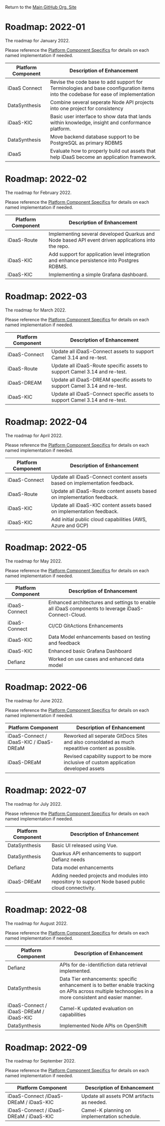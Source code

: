 Return to the <a href="https://github.com/Project-Herophilus" target="_blank">Main GitHub Org. Site</a>


# Roadmap: 2022-01
The roadmap for January 2022.

Please reference the [Platform Component Specifics](../Design/PlatformComponents.md) for details on each named implementation if needed.

 | Platform Component | Description of Enhancement                                                                                                       |
|--------------------|----------------------------------------------------------------------------------------------------------------------------------|
| iDaaS Connect      | Revise the code base to add support for Terminologies and base coonfiguration items into the codebase for ease of implementation | 
| DataSynthesis      | Combine several seperate Node API projects into one project for consistency                                                      | 
| iDaaS-KIC          | Basic user interface to show data that lands within knowledge, insight and conformance platform.                                 |
| DataSynthesis      | Move backend database support to be PostgreSQL as primary RDBMS                                                                  |
| iDaaS      | Evaluate how to properly build out assets that help iDaaS become an application framework.                                       |

# Roadmap: 2022-02
The roadmap for February 2022.

Please reference the [Platform Component Specifics](../Design/PlatformComponents.md) for details on each named implementation if needed.

| Platform Component | Description of Enhancement                                                                    |
|--------------------|-----------------------------------------------------------------------------------------------|
| iDaaS-Route        | Implementing several developed Quarkus and Node based API event driven applications into the repo. |
| iDaaS-KIC          | Add support for application level integration and enhance persistence into Postgres RDBMS.    |
| iDaaS-KIC          | Implementing a simple Grafana dashboard.                                                      |

# Roadmap: 2022-03
The roadmap for March 2022.

Please reference the [Platform Component Specifics](../Design/PlatformComponents.md) for details on each named implementation if needed.

 | Platform Component | Description of Enhancement                                                  |
|--------------------|-----------------------------------------------------------------------------|
| iDaaS-Connect      | Update all iDaaS-Connect assets to support Camel 3.14 and re-test.          |
| iDaaS-Route        | Update all iDaaS-Route specific assets to support Camel 3.14 and re-test.   |
| iDaaS-DREAM        | Update all iDaaS-DREAM specific assets to support Camel 3.14 and re-test.   |
| iDaaS-KIC          | Update all iDaaS-Connect specific assets to support Camel 3.14 and re-test. |

# Roadmap: 2022-04
The roadmap for April 2022.

Please reference the [Platform Component Specifics](../Design/PlatformComponents.md) for details on each named implementation if needed.

| Platform Component | Description of Enhancement                                                |
|--------------------|---------------------------------------------------------------------------|
| iDaaS-Connect      | Update all iDaaS-Connect content assets based on implementation feedback. |
| iDaaS-Route        | Update all iDaaS-Route content assets based on implementation feedback.   |
| iDaaS-KIC          | Update all iDaaS-KIC content assets based on implementation feedback.     |
| iDaaS-KIC          | Add initial public cloud capabilities (AWS, Azure and GCP)                |
# Roadmap: 2022-05
The roadmap for May 2022.

Please reference the [Platform Component Specifics](../Design/PlatformComponents.md) for details on each named implementation if needed.

| Platform Component | Description of Enhancement                                                                          |
|--------------------|-----------------------------------------------------------------------------------------------------|
| iDaaS-Connect      | Enhanced architectures and settings to enable all iDaaS components to leverage iDaaS-Connect-Cloud. |
| iDaaS-Connect      | CI/CD GitActions Enhancements                                                                       |
| iDaaS-KIC          | Data Model enhancements based on testing and feedback                                               |
| iDaaS-KIC          | Enhanced basic Grafana Dashboard                                                                    |
| Defianz            | Worked on use cases and enhanced data model |

# Roadmap: 2022-06
The roadmap for June 2022.

Please reference the [Platform Component Specifics](../Design/PlatformComponents.md) for details on each named implementation if needed.

| Platform Component                      | Description of Enhancement                                                                        |
|-----------------------------------------|---------------------------------------------------------------------------------------------------|
| iDaaS-Connect / iDaaS-KIC / iDaaS-DREaM | Reworked all seperate GitDocs Sites and also consoldated as much repeatitive content as possible. |
| iDaaS-DREaM                             | Revised capability support to be more inclusive of custom application developed assets            |

# Roadmap: 2022-07
The roadmap for July 2022.

Please reference the [Platform Component Specifics](../Design/PlatformComponents.md) for details on each named implementation if needed.

| Platform Component | Description of Enhancement                                                                          |
|--------------------|-----------------------------------------------------------------------------------------------------|
| DataSynthesis      | Basic UI released using Vue.                                                                        |
| DataSynthesis      | Quarkus API enhancements to support Defianz needs                                                   |
| Defianz            | Data model enhancements                                                                             |
| iDaaS-DREaM        | Adding needed projects and modules into repository to support Node based public cloud connectivity. |


# Roadmap: 2022-08
The roadmap for August 2022.

Please reference the [Platform Component Specifics](../Design/PlatformComponents.md) for details on each named implementation if needed.

| Platform Component                      | Description of Enhancement                                                                                                                           |
|-----------------------------------------|------------------------------------------------------------------------------------------------------------------------------------------------------|
| Defianz                                 | APIs for de-identifiction data retrieval implemented.                                                                                                |
| DataSynthesis                           | Data Tier enhancements: specific enhancement is to better enable tracking on APIs across multiple technoogies in a more consistent and easier manner. |
| iDaaS-Connect / iDaaS-DREaM / iDaaS-KIC | Camel-K updated evaluation on capabilities                                                                    |
| DataSynthesis | Implemented Node APIs on OpenShift                                                                                                                   |

# Roadmap: 2022-09
The roadmap for September 2022.

Please reference the [Platform Component Specifics](../Design/PlatformComponents.md) for details on each named implementation if needed.

| Platform Component                     | Description of Enhancement                 |
|----------------------------------------|--------------------------------------------|
| iDaaS-Connect /iDaaS-DREaM / iDaaS-KIC | Update all assets POM artifacts as needed. |
| iDaaS-Connect / iDaaS-DREaM / iDaaS-KIC | Camel-K planning on implementation schedule.                                                                   |

